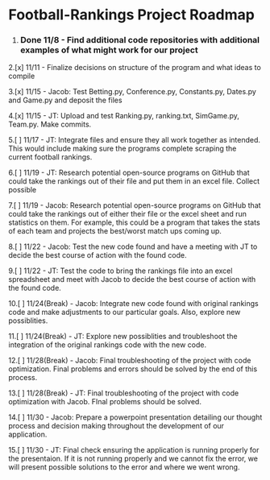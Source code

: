 
# Football-Rankings Project Roadmap 



1. ### Done 11/8 - Find additional code repositories with additional examples of what might work for our project

2.[x] 11/11 - Finalize decisions on structure of the program and what ideas to compile 

3.[x] 11/15 - Jacob: Test Betting.py, Conference.py, Constants.py, Dates.py and Game.py and deposit the files

4.[x] 11/15 - JT: Upload and test Ranking.py, ranking.txt, SimGame.py, Team.py. Make commits.

5.[ ] 11/17 - JT: Integrate files and ensure they all work together as intended. This would include making sure the programs complete 
scraping the current football rankings. 

6.[ ] 11/19 - JT: Research potential open-source programs on GitHub that could take the rankings out of their file and put them in an excel file. Collect possible 

7.[ ] 11/19 - Jacob: Research potential open-source programs on GitHub that could take the rankings out of either their file or the excel sheet and run statistics on them. For example, this could be a program that takes the stats of each team and projects the best/worst match ups coming up. 

8.[ ] 11/22 - Jacob: Test the new code found and have a meeting with JT to decide the best course of action with the found code. 

9.[ ] 11/22 - JT: Test the code to bring the rankings file into an excel spreadsheet and meet with Jacob to decide the best course of action with the found code. 

10.[ ] 11/24(Break) - Jacob: Integrate new code found with original rankings code and make adjustments to our particular goals. Also, explore new possiblities.  

11.[ ] 11/24(Break) - JT: Explore new possiblities and troubleshoot the integration of the original rankings code with the new code. 

12.[ ] 11/28(Break) - Jacob: Final troubleshooting of the project with code optimization. Final problems and errors should be solved by the end of this process. 

13.[ ] 11/28(Break) - JT: Final troubleshooting of the project with code optimization with Jacob. FInal problems should be solved.

14.[ ] 11/30 - Jacob: Prepare a powerpoint presentation detailing our thought process and decision making throughout the development of our application. 

15.[ ] 11/30 - JT: Final check ensuring the application is running properly for the presentaion. If it is not running properly and we cannot fix the error, we will present possible solutions to the error and where we went wrong. 
